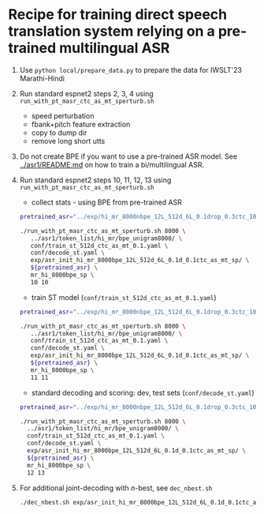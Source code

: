 # Recipe for training direct speech translation system relying on a pre-trained multilingual ASR

1. Use `python local/prepare_data.py` to prepare the data for IWSLT'23 Marathi-Hindi

2. Run standard espnet2 steps 2, 3, 4 using `run_with_pt_masr_ctc_as_mt_sperturb.sh`
   - speed perturbation
   - fbank+pitch feature extraction
   - copy to dump dir
   - remove long short utts

3. Do not create BPE if you want to use a pre-trained ASR model. See [../asr1/README.md](../asr1/README.md) on how to train a bi/multilingual ASR.

4. Run standard espnet2 steps 10, 11, 12, 13 using `run_with_pt_masr_ctc_as_mt_sperturb.sh`
   - collect stats - using BPE from pre-trained ASR

   ```bash
   pretrained_asr="../exp/hi_mr_8000nbpe_12L_512d_6L_0.1drop_0.3ctc_100e/valid.acc.ave.pth"

   ./run_with_pt_masr_ctc_as_mt_sperturb.sh 8000 \
      ../asr1/token_list/hi_mr/bpe_unigram8000/ \
      conf/train_st_512d_ctc_as_mt_0.1.yaml \
      conf/decode_st.yaml \
      exp/asr_init_hi_mr_8000bpe_12L_512d_6L_0.1d_0.1ctc_as_mt_sp/ \
      ${pretrained_asr} \
      mr_hi_8000bpe_sp \
      10 10
   ```

   - train ST model (`conf/train_st_512d_ctc_as_mt_0.1.yaml`)

   ```bash
   pretrained_asr="../exp/hi_mr_8000nbpe_12L_512d_6L_0.1drop_0.3ctc_100e/valid.acc.ave.pth"

   ./run_with_pt_masr_ctc_as_mt_sperturb.sh 8000 \
      ../asr1/token_list/hi_mr/bpe_unigram8000/ \
      conf/train_st_512d_ctc_as_mt_0.1.yaml \
      conf/decode_st.yaml \
      exp/asr_init_hi_mr_8000bpe_12L_512d_6L_0.1d_0.1ctc_as_mt_sp/ \
      ${pretrained_asr} \
      mr_hi_8000bpe_sp \
      11 11
   ```

   - standard decoding and scoring: dev, test sets (`conf/decode_st.yaml`)

    ```bash
   pretrained_asr="../exp/hi_mr_8000nbpe_12L_512d_6L_0.1drop_0.3ctc_100e/valid.acc.ave.pth"

   ./run_with_pt_masr_ctc_as_mt_sperturb.sh 8000 \
      ../asr1/token_list/hi_mr/bpe_unigram8000/ \
      conf/train_st_512d_ctc_as_mt_0.1.yaml \
      conf/decode_st.yaml \
      exp/asr_init_hi_mr_8000bpe_12L_512d_6L_0.1d_0.1ctc_as_mt_sp/ \
      ${pretrained_asr} \
      mr_hi_8000bpe_sp \
      12 13
   ```

5. For additional joint-decoding with $n$-best, see `dec_nbest.sh`

   ```bash
   ./dec_nbest.sh exp/asr_init_hi_mr_8000bpe_12L_512d_6L_0.1d_0.1ctc_as_mt_sp/ 50
   ```
